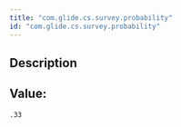 ```yaml
---
title: "com.glide.cs.survey.probability"
id: "com.glide.cs.survey.probability"
---
```

## Description



## Value: 
```
.33
```